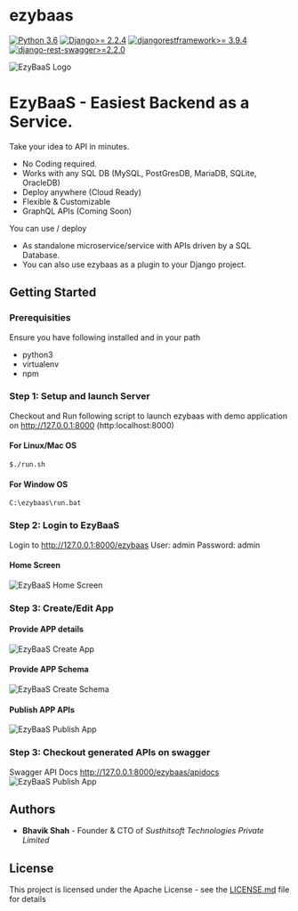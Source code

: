 # ezybaas

[![Python 3.6](https://img.shields.io/badge/python-3.6-blue.svg)](https://www.python.org/downloads/release/python-360/)
[![Django>= 2.2.4](https://img.shields.io/badge/django-2.2.4-blue.svg)](https://www.djangoproject.com/download/)
[![djangorestframework>= 3.9.4](https://img.shields.io/badge/djangorestframework-3.9.4-blue.svg)](https://www.django-rest-framework.org/)
[![django-rest-swagger>=2.2.0](https://img.shields.io/badge/djangorestswagger-2.2.0-blue.svg)](https://django-rest-swagger.readthedocs.io/en/latest/)

![EzyBaaS Logo](https://github.com/bhavik1st/ezybaas/blob/master/core/ezybaas/static/img/brand/logop.png?raw=true)

# EzyBaaS - Easiest Backend as a Service.

Take your idea to API in minutes.
* No Coding required. 
* Works with any SQL DB (MySQL, PostGresDB, MariaDB, SQLite, OracleDB)
* Deploy anywhere (Cloud Ready) 
* Flexible & Customizable 
* GraphQL APIs (Coming Soon)

You can use / deploy 
* As standalone microservice/service with APIs driven by a SQL Database.
* You can also use ezybaas as a plugin to your Django project.

## Getting Started

### Prerequisities
Ensure you have following installed and in your path
* python3
* virtualenv
* npm 

### Step 1: Setup and launch Server
Checkout and 
Run following script to launch ezybaas with demo application on http://127.0.0.1:8000 (http:localhost:8000)

#### For Linux/Mac OS
```
$./run.sh
```

#### For Window OS
```
C:\ezybaas\run.bat
```

### Step 2: Login to EzyBaaS
Login to http://127.0.0.1:8000/ezybaas
User: 	  admin
Password: admin

#### Home Screen
![EzyBaaS Home Screen](https://github.com/bhavik1st/ezybaas/blob/master/docs/images/Home.png?raw=true)

### Step 3: Create/Edit App
#### Provide APP details
![EzyBaaS Create App](https://github.com/bhavik1st/ezybaas/blob/master/docs/images/CreateApp.png?raw=true)

#### Provide APP Schema
![EzyBaaS Create Schema](https://github.com/bhavik1st/ezybaas/blob/master/docs/images/CreateApp.png?raw=true)

#### Publish APP APIs
![EzyBaaS Publish App](https://github.com/bhavik1st/ezybaas/blob/master/docs/images/GoLive.png?raw=true)

### Step 3: Checkout generated APIs on swagger
Swagger API Docs http://127.0.0.1:8000/ezybaas/apidocs
![EzyBaaS Publish App](https://github.com/bhavik1st/ezybaas/blob/master/docs/images/Swagger.png?raw=true)

## Authors
* **Bhavik Shah** - Founder & CTO of *Susthitsoft Technologies Private Limited*

## License

This project is licensed under the Apache License - see the [LICENSE.md](LICENSE.md) file for details





